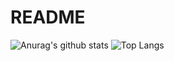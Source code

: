 # README

![Anurag's github stats](https://github-readme-stats.vercel.app/api?username=kelvinLin9&theme=vue-dark)
![Top Langs](https://github-readme-stats.vercel.app/api/top-langs/?username=kelvinLin9&theme=vue-dark)


